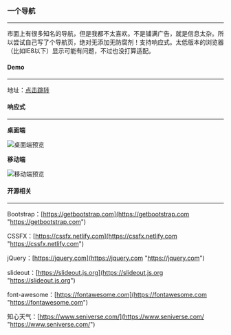 ### 一个导航

------------

市面上有很多知名的导航，但是我都不太喜欢。不是铺满广告，就是信息太杂。所以尝试自己写了个导航页，绝对无添加无防腐剂！支持响应式。太低版本的浏览器（比如IE8以下）显示可能有问题，不过也没打算适配。

#### Demo

------------

地址：[点击跳转](https://yuenhangho.gitee.io/anavigation/)

#### 响应式

------------

**桌面端**

![桌面端预览](https://s2.ax1x.com/2020/03/02/3RYo4A.gif)

**移动端**

![移动端预览](https://s2.ax1x.com/2020/03/02/3RaORs.gif)


#### 开源相关

------------

Bootstrap：[https://getbootstrap.com](https://getbootstrap.com "https://getbootstrap.com")

CSSFX：[https://cssfx.netlify.com](https://cssfx.netlify.com "https://cssfx.netlify.com")

jQuery：[https://jquery.com](https://jquery.com "https://jquery.com")

slideout：[https://slideout.js.org](https://slideout.js.org "https://slideout.js.org")

font-awesome：[https://fontawesome.com](https://fontawesome.com "https://fontawesome.com")

知心天气：[https://www.seniverse.com/](https://www.seniverse.com/ "https://www.seniverse.com/")